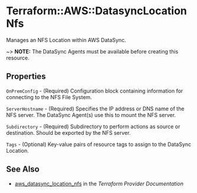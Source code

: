 # Terraform::AWS::DatasyncLocationNfs

Manages an NFS Location within AWS DataSync.

~> **NOTE:** The DataSync Agents must be available before creating this resource.

## Properties

`OnPremConfig` - (Required) Configuration block containing information for connecting to the NFS File System.

`ServerHostname` - (Required) Specifies the IP address or DNS name of the NFS server. The DataSync Agent(s) use this to mount the NFS server.

`Subdirectory` - (Required) Subdirectory to perform actions as source or destination. Should be exported by the NFS server.

`Tags` - (Optional) Key-value pairs of resource tags to assign to the DataSync Location.


## See Also

* [aws_datasync_location_nfs](https://www.terraform.io/docs/providers/aws/r/datasync_location_nfs.html) in the _Terraform Provider Documentation_